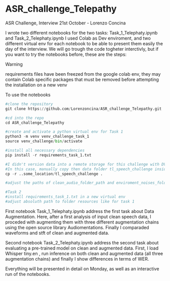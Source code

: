 # ASR_challenge_Telepathy
ASR Challenge, Interview 21st October - Lorenzo Concina

I wrote two different notebooks for the two tasks: Task_1_Telephaty.ipynb and Task_2_Telephaty.ipynb
I used Colab as Dev enviroment, and two different virtual env for each notebook to be able to present them easily the day of the interview.
We will go trough the code togheter interctivly, but if you want to try the notebooks before, these are the steps:

>[!WARNING]
>requirements files have been freezed from the google colab env, they may contain Colab specific packages that must be removed before attempting the installation on a new venv

To use the notebooks
```python
#clone the repository
git clone https://github.com/Lorenzoncina/ASR_challenge_Telepathy.git

#cd into the repo
cd ASR_challenge_Telepathy

#create and activate a python virtual env for Task 1
python3 -m venv venv_challenge_task_1
source venv_challenge/bin/activate

#install all necessary dependencies
pip install -r requirements_task_1.txt

#I didn't version data into a remote storage for this challenge with DVC due to some Google Drive issues. 
#In this case, manually copy then data folder tl_speech_challenge inside the repository folder
cp -r ..some_location/tl_speech_challenge .

#adjust the paths of clean_audio_folder_path and enviroment_noises_folder_path in the third cell to actual folders (in my notebook they point to my drive where I worked)

#Task 2
#install requirements_task_1.txt in a new virtual env
#adjust absoluth path to folder resources like for task 1 

```

First notebook Task_1_Telephaty.ipynb address the first task about Data Augmentation. Here, after a first analysis of input clean speech data, I proceded with augmenting them with three different augmentation chains using the open source library Audiomentations. Finally I comparaded waveforms and stft of clean and augmented data.

Second notebook Task_2_Telephaty.ipynb address the second task about evaluating a pre-trained model on clean and augmented data. First, I load Whisper tiny.en , run inference on both clean and augmented data (all three augmentation chains) and finally I show differences in terms of WER.

Everything will be presented in detail on Monday, as well as an interactive run of the notebooks.


